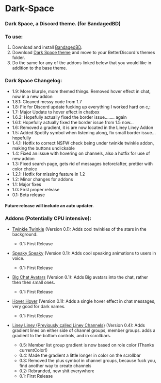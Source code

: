 # Dark-Space
### Dark Space, a Discord theme. (for BandagedBD)
       
### To use:
  1. Download and install [BandagedBD](https://github.com/rauenzi/BetterDiscordApp/releases).
  2. Download [Dark Space theme](https://github.com/HeartlessAUS/Dark-Space/blob/master/Dark%20Space.theme.css) and move to your BetterDiscord's themes folder.
  3. Do the same for any of the addons linked below that you would like in addition to the base theme.
  
  
### Dark Space Changelog:
  - 1.9: More blurple, more themed things. Removed hover effect in chat, now in a new addon
  - 1.8.1: Cleaned messy code from 1.7
  - 1.8: Fix for Discord update fucking up everything I worked hard on c,:
  - 1.7: Major Update to hover effect in chatbox
  - 1.6.2: Hopefully actually fixed the border issue........ again
  - 1.6.1: Hopefully actually fixed the border issue from 1.5 now...
  - 1.6: Removed a gradient, it is are now located in the Liney Liney Addon
  - 1.5: Added Spotify symbol when listening along, fix small border issue... hopefully
  - 1.4.1: Hotfix to correct NSFW check being under twinkle twinkle addon, making the buttons unclickable
  - 1.4: Fixed an issue with hovering on channels, also a hotfix for use of new addon
  - 1.3: Fixed search page, gets rid of messages before/after, prettier with color choice
  - 1.2.1: Hotfix for missing feature in 1.2
  - 1.2: Minor changes for addons
  - 1.1: Major fixes
  - 1.0: First proper release
  - 0.1: Beta release
  
  
#### Future release will include an auto updater.




 ### Addons (Potentially CPU intensive):

  - [Twinkle Twinkle](https://github.com/HeartlessAUS/Dark-Space/blob/master/TwinkleTwinkle.theme.css) (Version 0.1):
       Adds cool twinkles of the stars in the background.
        
       - 0.1: First Release  
         
         
  - [Speaky Speaky](https://github.com/HeartlessAUS/Dark-Space/blob/master/SpeakySpeaky.theme.css) (Version 0.1):
       Adds cool speaking animations to users in voice.
        
       - 0.1: First Release
         
         
  - [Big Chat Avatars](https://github.com/HeartlessAUS/Dark-Space/blob/master/BigChatAvatars.theme.css) (Version 0.1):
       Adds Big avatars into the chat, rather then then small ones.
        
       - 0.1: First Release   
         
  - [Hover Hover](https://github.com/HeartlessAUS/Dark-Space/blob/master/HoverHover.theme.css) (Version 0.1):
       Adds a single hover effect in chat messages, very good for dark names.
        
       - 0.1: First Release   
         


  - [Liney Liney (Previously called Liney Channels)](https://github.com/HeartlessAUS/Dark-Space/blob/master/LineyLiney.theme.css) (Version 0.4):
       Adds gradient lines on either side of channel groups, member groups. adds a gradient to the bottom controls, and in scrollbars.
       
       - 0.5: Member list group gradient is now based on role color (Thanks currentColor!)
       - 0.4: Made the gradient a little longer in color on the scrollbar
       - 0.3: Removed the plus symbol in channel groups, because fuck you, find another way to create channels    
       - 0.2: Rebranded, new shit everywhere
       - 0.1: First Release 
